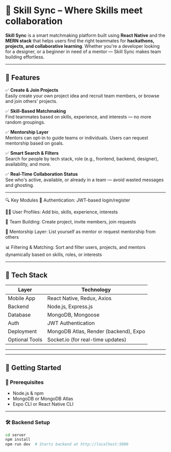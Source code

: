 # 🤝 Skill Sync – Where Skills meet collaboration

**Skill Sync** is a smart matchmaking platform built using **React Native** and the **MERN stack** that helps users find the right teammates for **hackathons, projects, and collaborative learning**. Whether you're a developer looking for a designer, or a beginner in need of a mentor — Skill Sync makes team building effortless.

---

## 🚀 Features

✅ **Create & Join Projects**  
Easily create your own project idea and recruit team members, or browse and join others' projects.

✅ **Skill-Based Matchmaking**  
Find teammates based on skills, experience, and interests — no more random groupings.

✅ **Mentorship Layer**  
Mentors can opt-in to guide teams or individuals. Users can request mentorship based on goals.

✅ **Smart Search & Filters**  
Search for people by tech stack, role (e.g., frontend, backend, designer), availability, and more.

✅ **Real-Time Collaboration Status**  
See who's active, available, or already in a team — avoid wasted messages and ghosting.

---

🔍 Key Modules
🔐 Authentication: JWT-based login/register

🧑‍💼 User Profiles: Add bio, skills, experience, interests

👥 Team Building: Create project, invite members, join requests

🧭 Mentorship Layer: List yourself as mentor or request mentorship from others

📊 Filtering & Matching: Sort and filter users, projects, and mentors dynamically based on skills, roles, or interests

---

## 🧠 Tech Stack

| Layer         | Technology                           |
|---------------|----------------------------------------|
| Mobile App    | React Native, Redux, Axios             |
| Backend       | Node.js, Express.js                    |
| Database      | MongoDB, Mongoose                      |
| Auth          | JWT Authentication                     |
| Deployment    | MongoDB Atlas, Render (backend), Expo  |
| Optional Tools| Socket.io (for real-time updates)      |

---


---

## 🧪 Getting Started

### 🔧 Prerequisites

- Node.js & npm
- MongoDB or MongoDB Atlas
- Expo CLI or React Native CLI

---

### 🛠 Backend Setup

```bash
cd server
npm install
npm run dev  # Starts backend at http://localhost:5000





